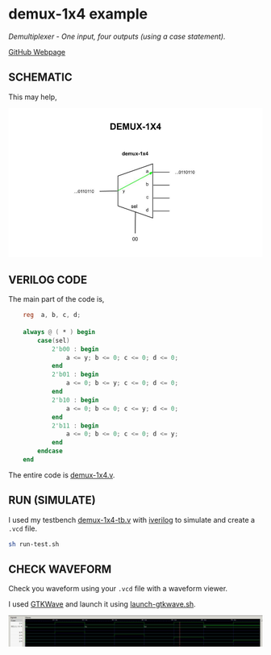 # demux-1x4 example

_Demultiplexer - One input, four outputs (using a case statement)._

[GitHub Webpage](https://jeffdecola.github.io/my-systemverilog-examples/)

## SCHEMATIC

This may help,

![IMAGE - demux-1x4.jpg - IMAGE](../../../docs/pics/demux-1x4.jpg)

## VERILOG CODE

The main part of the code is,

```verilog
    reg  a, b, c, d;

    always @ ( * ) begin
        case(sel)
            2'b00 : begin
                a <= y; b <= 0; c <= 0; d <= 0;
            end
            2'b01 : begin
                a <= 0; b <= y; c <= 0; d <= 0;
            end
            2'b10 : begin
                a <= 0; b <= 0; c <= y; d <= 0;
            end
            2'b11 : begin
                a <= 0; b <= 0; c <= 0; d <= y;
            end
        endcase
    end
```

The entire code is
[demux-1x4.v](demux-1x4.v).

## RUN (SIMULATE)

I used my testbench
[demux-1x4-tb.v](demux-1x4-tb.v) with
[iverilog](https://github.com/JeffDeCola/my-cheat-sheets/tree/master/hardware/tools/simulation/iverilog-cheat-sheet)
to simulate and create a `.vcd` file.

```bash
sh run-test.sh
```

## CHECK WAVEFORM

Check you waveform using your `.vcd` file with a waveform viewer.

I used [GTKWave](https://github.com/JeffDeCola/my-cheat-sheets/tree/master/hardware/tools/simulation/gtkwave-cheat-sheet)
and launch it using
[launch-gtkwave.sh](launch-gtkwave.sh).

![demux-1x4-waveform.jpg](../../../docs/pics/demux-1x4-waveform.jpg)
